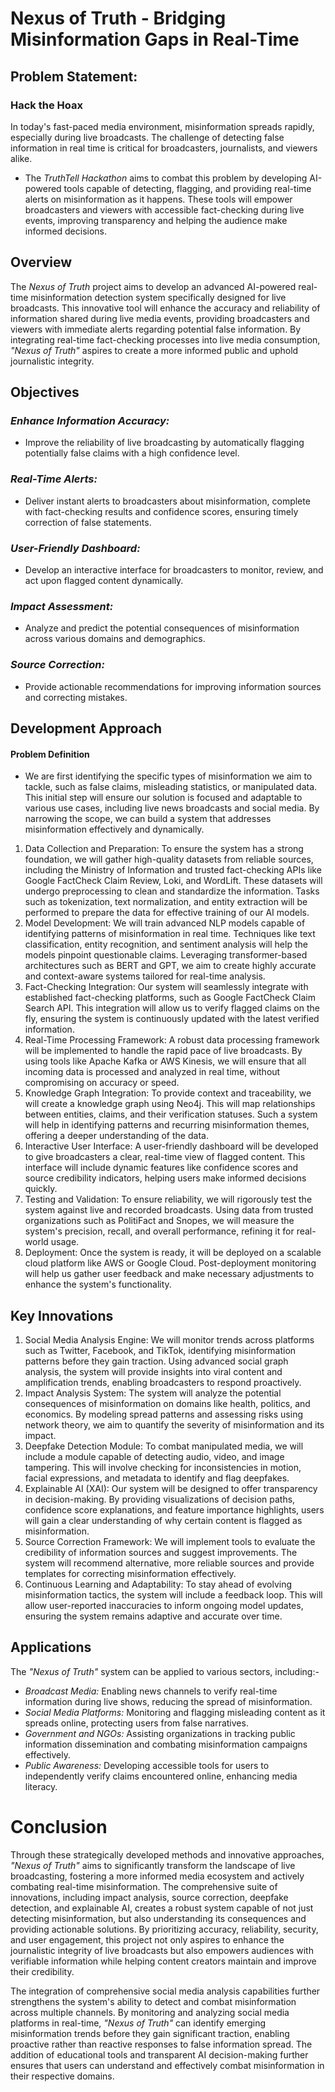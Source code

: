 # Nexus of Truth - Bridging Misinformation Gaps in Real-Time

## Problem Statement:

### Hack the Hoax

In today's fast-paced media environment, misinformation spreads rapidly, especially during live broadcasts. The challenge of detecting false information in real time is critical for broadcasters, journalists, and viewers alike.

* The *TruthTell Hackathon* aims to combat this problem by developing AI-powered tools capable of detecting, flagging, and providing real-time alerts on misinformation as it happens. These tools will empower broadcasters and viewers with accessible fact-checking during live events, improving transparency and helping the audience make informed decisions.

## Overview

The *Nexus of Truth* project aims to develop an advanced AI-powered real-time misinformation detection system specifically designed for live broadcasts. This innovative tool will enhance the accuracy and reliability of information shared during live media events, providing broadcasters and viewers with immediate alerts regarding potential false information. By integrating real-time fact-checking processes into live media consumption, *"Nexus of Truth"* aspires to create a more informed public and uphold journalistic integrity.

## Objectives

### *Enhance Information Accuracy:*

* Improve the reliability of live broadcasting by automatically flagging potentially false claims with a high confidence level.

### *Real-Time Alerts:*

* Deliver instant alerts to broadcasters about misinformation, complete with fact-checking results and confidence scores, ensuring timely correction of false statements.

### *User-Friendly Dashboard:*

* Develop an interactive interface for broadcasters to monitor, review, and act upon flagged content dynamically.

### *Impact Assessment:*

* Analyze and predict the potential consequences of misinformation across various domains and demographics.

### *Source Correction:*

* Provide actionable recommendations for improving information sources and correcting mistakes.

## Development Approach

#### Problem Definition

* We are first identifying the specific types of misinformation we aim to tackle, such as false claims, misleading statistics, or manipulated data. This initial step will ensure our solution is focused and adaptable to various use cases, including live news broadcasts and social media. By narrowing the scope, we can build a system that addresses misinformation effectively and dynamically.


1. Data Collection and Preparation: To ensure the system has a strong foundation, we will gather high-quality datasets from reliable sources, including the Ministry of Information and trusted fact-checking APIs like Google FactCheck Claim Review, Loki, and WordLift. These datasets will undergo preprocessing to clean and standardize the information. Tasks such as tokenization, text normalization, and entity extraction will be performed to prepare the data for effective training of our AI models.
2. Model Development: We will train advanced NLP models capable of identifying patterns of misinformation in real time. Techniques like text classification, entity recognition, and sentiment analysis will help the models pinpoint questionable claims. Leveraging transformer-based architectures such as BERT and GPT, we aim to create highly accurate and context-aware systems tailored for real-time analysis.
3. Fact-Checking Integration: Our system will seamlessly integrate with established fact-checking platforms, such as Google FactCheck Claim Search API. This integration will allow us to verify flagged claims on the fly, ensuring the system is continuously updated with the latest verified information.
4. Real-Time Processing Framework: A robust data processing framework will be implemented to handle the rapid pace of live broadcasts. By using tools like Apache Kafka or AWS Kinesis, we will ensure that all incoming data is processed and analyzed in real time, without compromising on accuracy or speed.
5. Knowledge Graph Integration: To provide context and traceability, we will create a knowledge graph using Neo4j. This will map relationships between entities, claims, and their verification statuses. Such a system will help in identifying patterns and recurring misinformation themes, offering a deeper understanding of the data.
6. Interactive User Interface: A user-friendly dashboard will be developed to give broadcasters a clear, real-time view of flagged content. This interface will include dynamic features like confidence scores and source credibility indicators, helping users make informed decisions quickly.
7. Testing and Validation: To ensure reliability, we will rigorously test the system against live and recorded broadcasts. Using data from trusted organizations such as PolitiFact and Snopes, we will measure the system's precision, recall, and overall performance, refining it for real-world usage.
8. Deployment: Once the system is ready, it will be deployed on a scalable cloud platform like AWS or Google Cloud. Post-deployment monitoring will help us gather user feedback and make necessary adjustments to enhance the system's functionality.

## Key Innovations


1. Social Media Analysis Engine: We will monitor trends across platforms such as Twitter, Facebook, and TikTok, identifying misinformation patterns before they gain traction. Using advanced social graph analysis, the system will provide insights into viral content and amplification trends, enabling broadcasters to respond proactively.
2. Impact Analysis System: The system will analyze the potential consequences of misinformation on domains like health, politics, and economics. By modeling spread patterns and assessing risks using network theory, we aim to quantify the severity of misinformation and its impact.
3. Deepfake Detection Module: To combat manipulated media, we will include a module capable of detecting audio, video, and image tampering. This will involve checking for inconsistencies in motion, facial expressions, and metadata to identify and flag deepfakes.
4. Explainable AI (XAI): Our system will be designed to offer transparency in decision-making. By providing visualizations of decision paths, confidence score explanations, and feature importance highlights, users will gain a clear understanding of why certain content is flagged as misinformation.
5. Source Correction Framework: We will implement tools to evaluate the credibility of information sources and suggest improvements. The system will recommend alternative, more reliable sources and provide templates for correcting misinformation effectively.
6. Continuous Learning and Adaptability: To stay ahead of evolving misinformation tactics, the system will include a feedback loop. This will allow user-reported inaccuracies to inform ongoing model updates, ensuring the system remains adaptive and accurate over time.

## Applications

The *"Nexus of Truth"* system can be applied to various sectors, including:-

* *Broadcast Media:* Enabling news channels to verify real-time information during live shows, reducing the spread of misinformation.
* *Social Media Platforms:* Monitoring and flagging misleading content as it spreads online, protecting users from false narratives.
* *Government and NGOs:* Assisting organizations in tracking public information dissemination and combating misinformation campaigns effectively.
* *Public Awareness:* Developing accessible tools for users to independently verify claims encountered online, enhancing media literacy.

# Conclusion

Through these strategically developed methods and innovative approaches, *"Nexus of Truth"* aims to significantly transform the landscape of live broadcasting, fostering a more informed media ecosystem and actively combating real-time misinformation. The comprehensive suite of innovations, including impact analysis, source correction, deepfake detection, and explainable AI, creates a robust system capable of not just detecting misinformation, but also understanding its consequences and providing actionable solutions. By prioritizing accuracy, reliability, security, and user engagement, this project not only aspires to enhance the journalistic integrity of live broadcasts but also empowers audiences with verifiable information while helping content creators maintain and improve their credibility.

The integration of comprehensive social media analysis capabilities further strengthens the system's ability to detect and combat misinformation across multiple channels. By monitoring and analyzing social media platforms in real-time, *"Nexus of Truth"* can identify emerging misinformation trends before they gain significant traction, enabling proactive rather than reactive responses to false information spread. The addition of educational tools and transparent AI decision-making further ensures that users can understand and effectively combat misinformation in their respective domains.